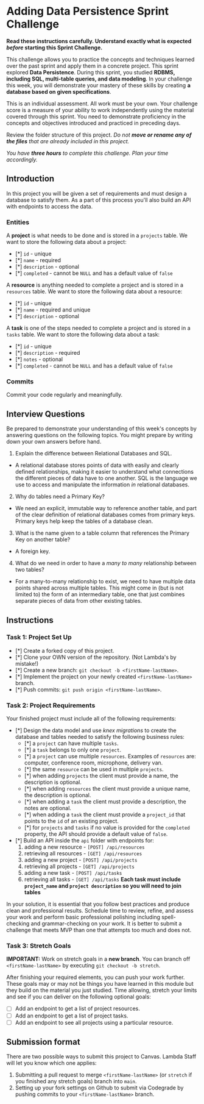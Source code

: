 # Adding Data Persistence Sprint Challenge

**Read these instructions carefully. Understand exactly what is expected _before_ starting this Sprint Challenge.**

This challenge allows you to practice the concepts and techniques learned over the past sprint and apply them in a concrete project. This sprint explored **Data Persistence**. During this sprint, you studied **RDBMS, including SQL, multi-table queries, and data modeling**. In your challenge this week, you will demonstrate your mastery of these skills by creating **a database based on given specifications**.

This is an individual assessment. All work must be your own. Your challenge score is a measure of your ability to work independently using the material covered through this sprint. You need to demonstrate proficiency in the concepts and objectives introduced and practiced in preceding days.

Review the folder structure of this project. _Do not **move or rename any of the files** that are already included in this project._

_You have **three hours** to complete this challenge. Plan your time accordingly._

## Introduction

In this project you will be given a set of requirements and must design a database to satisfy them. As a part of this process you'll also build an API with endpoints to access the data.

### Entities

A **project** is what needs to be done and is stored in a `projects` table. We want to store the following data about a project:

- [*] `id` - unique
- [*] `name` - required
- [*] `description` - optional
- [*] `completed` - cannot be `NULL` and has a default value of `false`

A **resource** is anything needed to complete a project and is stored in a `resources` table. We want to store the following data about a resource:

- [*] `id` - unique
- [*] `name` - required and unique
- [*] `description` - optional

A **task** is one of the steps needed to complete a project and is stored in a `tasks` table. We want to store the following data about a task:

- [*] `id` - unique
- [*] `description` - required
- [*] `notes` - optional
- [*] `completed` - cannot be `NULL` and has a default value of `false`

### Commits

Commit your code regularly and meaningfully.

## Interview Questions

Be prepared to demonstrate your understanding of this week's concepts by answering questions on the following topics. You might prepare by writing down your own answers before hand.

1. Explain the difference between Relational Databases and SQL.
- A relational database stores points of data with easily and clearly defined relationships, making it easier to understand what connections the different pieces of data have to one another. SQL is the language we use to access and manipulate the information *in* relational databases. 
2. Why do tables need a Primary Key?
- We need an explicit, immutable way to reference another table, and part of the clear definition of relational databases comes from primary keys. Primary keys help keep the tables of a database clean. 
3. What is the name given to a table column that references the Primary Key on another table?
- A foreign key. 
4. What do we need in order to have a _many to many_ relationship between two tables?
- For a many-to-many relationship to exist, we need to have multiple data points shared across multiple tables. This might come in (but is not limited to) the form of an intermediary table, one that just combines separate pieces of data from other existing tables. 

## Instructions

### Task 1: Project Set Up

- [*] Create a forked copy of this project.
- [*] Clone your OWN version of the repository. (Not Lambda's by mistake!)
- [*] Create a new branch: `git checkout -b <firstName-lastName>`.
- [*] Implement the project on your newly created `<firstName-lastName>` branch.
- [*] Push commits: `git push origin <firstName-lastName>`.

### Task 2: Project Requirements

Your finished project must include all of the following requirements:

- [*] Design the data model and use _knex migrations_ to create the database and tables needed to satisfy the following business rules:
  - [*] a `project` can have multiple `tasks`.
  - [*] a `task` belongs to only one `project`.
  - [*] a `project` can use multiple `resources`. Examples of `resources` are: computer, conference room, microphone, delivery van.
  - [*] the same `resource` can be used in multiple `projects`.
  - [*] when adding `projects` the client must provide a name, the description is optional.
  - [*] when adding `resources` the client must provide a unique name, the description is optional.
  - [*] when adding a `task` the client must provide a description, the notes are optional.
  - [*] when adding a `task` the client must provide a `project_id` that points to the `id` of an existing project.
  - [*] for `projects` and `tasks` if no value is provided for the `completed` property, the API should provide a default value of `false`.
- [*] Build an API inside the `api` folder with endpoints for:
  1. adding a new resource - `[POST] /api/resources`
  2. retrieving all resources - `[GET] /api/resources`
  3. adding a new project - `[POST] /api/projects`
  4. retrieving all projects - `[GET] /api/projects`
  5. adding a new task - `[POST] /api/tasks`
  6. retrieving all tasks - `[GET] /api/tasks` **Each task must include `project_name` and `project description` so you will need to join tables**

In your solution, it is essential that you follow best practices and produce clean and professional results. Schedule time to review, refine, and assess your work and perform basic professional polishing including spell-checking and grammar-checking on your work. It is better to submit a challenge that meets MVP than one that attempts too much and does not.

### Task 3: Stretch Goals

**IMPORTANT:** Work on stretch goals in a **new branch**. You can branch off `<firstName-lastName>` by executing `git checkout -b stretch`.

After finishing your required elements, you can push your work further. These goals may or may not be things you have learned in this module but they build on the material you just studied. Time allowing, stretch your limits and see if you can deliver on the following optional goals:

- [ ] Add an endpoint to get a list of project resources.
- [ ] Add an endpoint to get a list of project tasks.
- [ ] Add an endpoint to see all projects using a particular resource.

## Submission format

There are two possible ways to submit this project to Canvas. Lambda Staff will let you know which one applies:

1. Submitting a pull request to merge `<firstName-lastName>` (or `stretch` if you finished any stretch goals) branch into `main`.
2. Setting up your fork settings on Github to submit via Codegrade by pushing commits to your `<firstName-lastName>` branch.
